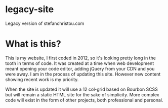 # legacy-site
Legacy version of stefanchristou.com

# What is this?
This is my website, I first coded in 2012, so it's looking pretty long in the tooth in terms of code. It was created at a time when web development meant opening your code editor, adding jQuery from your CDN and you were away. I am in the process of updating this site. However new content showing recent work is my priority. 

When the site is updated it will use a 12 col-grid based on Bourbon SCSS but will remain a static HTML site for the sake of simplicity. More complex code will exist in the form of other projects, both professional and personal.
